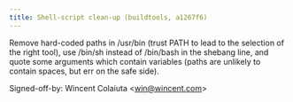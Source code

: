 ```yaml
---
title: Shell-script clean-up (buildtools, a1267f6)
---
```


Remove hard-coded paths in /usr/bin (trust PATH to lead to the selection of the right tool), use /bin/sh instead of /bin/bash in the shebang line, and quote some arguments which contain variables (paths are unlikely to contain spaces, but err on the safe side).

Signed-off-by: Wincent Colaiuta &lt;win@wincent.com&gt;
